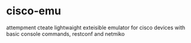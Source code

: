 # cisco-emu
attempment cteate lightwaight  exteisible emulator for cisco devices with basic console commands, restconf and netmiko
